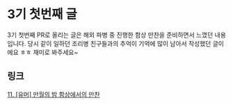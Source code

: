 # 3기 첫번째 글
3기 첫번째 PR로 올리는 글은 해외 파병 중 진행한 함상 만찬을 준비하면서 느꼈던 내용입니다.
당시 같이 일하던 조리병 친구들과의 추억이 기억에 많이 남아서 작성했던 글이에요 ㅎㅎ
재미로 봐주세요~

## 링크
[11. [유머] 만월의 밤 함상에서의 만찬](http://localhost:3000/travel/feast)



